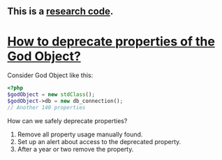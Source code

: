 ## This is a [research code](https://meiert.com/en/blog/20140716/research-and-production/).

# [How to deprecate properties of the God Object?](https://medium.com/web-developer-in-the-translation-industry/how-to-deprecate-properties-of-the-god-object-refactoring-the-blob-pattern-b5a1cbccf1fd)

Consider God Object like this:

```php
<?php
$godObject = new stdClass();
$godObject->db = new db_connection();
// Another 140 properties
```

How can we safely deprecate properties?

1. Remove all property usage manually found.
2. Set up an alert about access to the deprecated property.
3. After a year or two remove the property.
